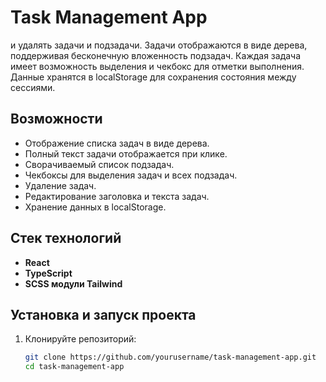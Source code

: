 # Task Management App
и удалять задачи и подзадачи. Задачи отображаются в виде дерева, поддерживая бесконечную вложенность подзадач. Каждая задача имеет возможность выделения и чекбокс для отметки выполнения. Данные хранятся в localStorage для сохранения состояния между сессиями.

## Возможности
- Отображение списка задач в виде дерева.
- Полный текст задачи отображается при клике.
- Сворачиваемый список подзадач.
- Чекбоксы для выделения задач и всех подзадач.
- Удаление задач.
- Редактирование заголовка и текста задач.
- Хранение данных в localStorage.


## Стек технологий
- **React**
- **TypeScript**
- **SCSS модули Tailwind** 

## Установка и запуск проекта

1. Клонируйте репозиторий:
   ```bash
   git clone https://github.com/yourusername/task-management-app.git
   cd task-management-app
